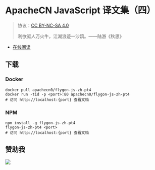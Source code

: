 # ApacheCN JavaScript 译文集（四）

> 协议：[CC BY-NC-SA 4.0](http://creativecommons.org/licenses/by-nc-sa/4.0/)
> 
> 利欲驱人万火牛，江湖浪迹一沙鸥。——陆游《秋思》

* [在线阅读](https://js4.flygon.net)
## 下载

### Docker

```
docker pull apachecn0/flygon-js-zh-pt4
docker run -tid -p <port>:80 apachecn0/flygon-js-zh-pt4
# 访问 http://localhost:{port} 查看文档
```

### NPM

```
npm install -g flygon-js-zh-pt4
flygon-js-zh-pt4 <port>
# 访问 http://localhost:{port} 查看文档
```

## 赞助我

![](https://img-blog.csdnimg.cn/20200112005920729.png)
